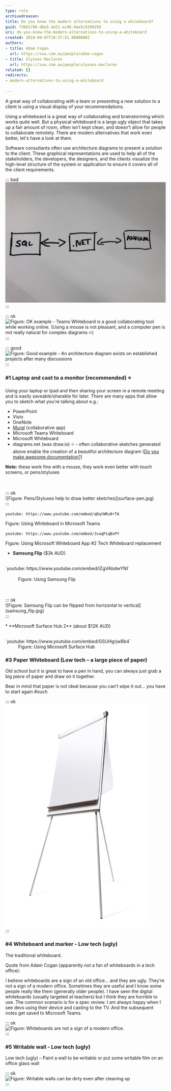 ```yaml
---
type: rule
archivedreason: 
title: Do you know the modern alternatives to using a whiteboard?
guid: f3601790-dbe5-4a51-ac96-9ae5c9399250
uri: do-you-know-the-modern-alternatives-to-using-a-whiteboard
created: 2018-09-07T18:37:51.0000000Z
authors:
- title: Adam Cogan
  url: https://ssw.com.au/people/adam-cogan
- title: Ulysses Maclaren
  url: https://ssw.com.au/people/ulysses-maclaren
related: []
redirects:
- modern-alternatives-to-using-a-whiteboard

---
```


A great way of collaborating with a team or presenting a new solution to a client is using a visual display of your recommendations.

Using a whiteboard is a great way of collaborating and brainstorming which works quite well. But a physical whiteboard is a large ugly object that takes up a fair amount of room, often isn’t kept clean, and doesn’t allow for people to collaborate remotely. There are modern alternatives that work even better, let's have a look at them.

Software consultants often use architecture diagrams to present a solution to the client. These graphical representations are used to help all of the stakeholders, the developers, the designers, and the clients visualize the high-level structure of the system or application to ensure it covers all of the client requirements.


::: bad  
![Figure: Bad example - When working with people online, drawing on some paper, taking a photo, and emailing it… is the \*least\* collaborative way to work](hand-drawing.png)  
:::


::: ok  
![Figure: OK example - Teams Whiteboard is a good collaborating tool while working online. (Using a mouse is not pleasant, and a computer pen is not really natural for complex diagrams 🔥)](team\_whiteboard.jpg)  
:::


::: good  
![Figure: Good example - An architecture diagram exists on established projects after many discussions](architecture\_diagram.png)  
:::

<!--endintro-->

### #1 Laptop and cast to a monitor (recommended) ⭐️ 


Using your laptop or Ipad and then sharing your screen in a remote meeting and is easily saveable/sharable for later. There are many apps that allow you to sketch what you're talking about e.g.:

* PowerPoint
* Visio
* OneNote
* [Mural](https://mural.co/) (collaborative app)
* Microsoft Teams Whiteboard
* Microsoft Whiteboard
* diagrams.net (was draw.io) ⭐️ - often collaborative sketches generated above enable the creation of a beautiful architecture diagram ([Do you make awesome documentation?](/do-you-review-the-documentation))


 **Note:** these work fine with a mouse, they work even better with touch screens, or pens/styluses


<dl class="image">      <br><br>::: ok  <br>![Figure: Pens/Styluses help to draw better sketches](surface-pen.jpg)  <br>:::<br></dl>


`youtube: https://www.youtube.com/embed/qDqtWRu0rTA`

 
 Figure: Using Whiteboard in Microsoft Teams 

`youtube: https://www.youtube.com/embed/JsaqPiqBxPY`

 
 Figure: Using Microsoft Whiteboard App  #2 Tech Whiteboard replacement
* **Samsung Flip** ($3k AUD)
<dl class="image"><dt><div class="ms-rtestate-read ms-rte-embedcode ms-rte-embedil ms-rtestate-notify" unselectable="on"> 
               <br>`youtube: https://www.youtube.com/embed/lZgVAbdwYNI`<br>
               <br unselectable="on"> </div></dt><dd> Figure: Using Samsung Flip </dd></dl><dl class="image"><br><br>::: ok  <br>![Figure: Samsung Flip can be flipped from horizontal to vertical](samsung_flip.jpg)  <br>:::<br></dl>
* **Microsoft Surface Hub 2** (about $12K AUD)
<dl class="image"><dt><div class="ms-rtestate-read ms-rte-embedcode ms-rte-embedil ms-rtestate-notify"> 
               <br>`youtube: https://www.youtube.com/embed/GSUHgrjwBb4`<br> </div></dt><dd>Figure: Using Microsoft Surface Hub<br></dd></dl>


### #3 Paper Whiteboard (Low tech – a large piece of paper)


Old school but it is great to have a pen in hand, you can always just grab a big piece of paper and draw on it together.

Bear in mind that paper is not ideal because you can’t wipe it out... you have to start again #ouch


::: ok  
![Figure: Paper whiteboards don't work when someone is in Sydney and the other attendee is in Melbourne](paperboard.jpg)  
:::



### #4 Whiteboard and marker - Low tech (ugly) 


The traditional whiteboard.

Quote from Adam Cogan (apparently not a fan of whiteboards in a tech office):

I believe whiteboards are a sign of an old office… and they are ugly. They’re not a sign of a modern office.
Sometimes they are useful and I know some people really like them (generally older people).
I have seen the digital whiteboards (usually targeted at teachers) but I think they are horrible to use.
The common scenario is for a spec review. I am always happy when I see devs using their device and casting to the TV. And the subsequent notes get saved to Microsoft Teams.


::: ok  
![Figure: Whiteboards are not a sign of a modern office.](whiteboard\_marker.png)  
:::

### #5 Writable wall -  Low tech (ugly)


Low tech (ugly) – Paint a wall to be writable or put some writable film on an office glass wall


::: ok  
![Figure: Writable walls can be dirty even after cleaning up](glass\_wall.jpg)  
:::
